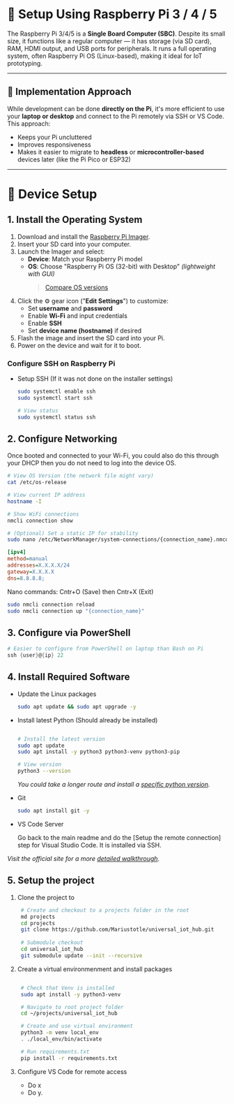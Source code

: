 # 🧠 Setup Using Raspberry Pi 3 / 4 / 5

The Raspberry Pi 3/4/5 is a **Single Board Computer (SBC)**. Despite its small size, it functions like a regular computer — it has storage (via SD card), RAM, HDMI output, and USB ports for peripherals. It runs a full operating system, often Raspberry Pi OS (Linux-based), making it ideal for IoT prototyping.

---

## 🔧 Implementation Approach

While development can be done **directly on the Pi**, it's more efficient to use your **laptop or desktop** and connect to the Pi remotely via SSH or VS Code. This approach:

- Keeps your Pi uncluttered
- Improves responsiveness
- Makes it easier to migrate to **headless** or **microcontroller-based** devices later (like the Pi Pico or ESP32)

---

# 🚀 Device Setup

## 1. Install the Operating System

1. Download and install the [Raspberry Pi Imager](https://www.raspberrypi.com/software/).
2. Insert your SD card into your computer.
3. Launch the Imager and select:
   - **Device**: Match your Raspberry Pi model
   - **OS**: Choose "Raspberry Pi OS (32-bit) with Desktop" *(lightweight with GUI)*
     > [Compare OS versions](https://www.raspberrypi.com/software/operating-systems/)
4. Click the ⚙️ gear icon ("**Edit Settings**") to customize:
   - Set **username** and **password**
   - Enable **Wi-Fi** and input credentials
   - Enable **SSH**
   - Set **device name (hostname)** if desired
5. Flash the image and insert the SD card into your Pi.
6. Power on the device and wait for it to boot.


### Configure SSH on Raspberry Pi

- Setup SSH (If it was not done on the installer settings)
  
    ```bash
    sudo systemctl enable ssh
    sudo systemctl start ssh

    # View status
    sudo systemctl status ssh
    ```


## 2. Configure Networking

Once booted and connected to your Wi-Fi, you could also do this through your DHCP then you do not need to log into the device OS.

```bash
# View OS Version (the network file might vary)
cat /etc/os-release

# View current IP address
hostname -I

# Show WiFi connections
nmcli connection show

# (Optional) Set a static IP for stability
sudo nano /etc/NetworkManager/system-connections/{connection_name}.nmconnection

```

```ini
[ipv4]
method=manual
addresses=X.X.X.X/24
gateway=X.X.X.X
dns=8.8.8.8;
```
Nano commands: Cntr+O (Save) then Cntr+X (Exit)

```bash
sudo nmcli connection reload
sudo nmcli connection up "{connection_name}"
```

## 3. Configure via PowerShell


```PowerShell
# Easier to configure from PowerShell on laptop than Bash on Pi
ssh {user}@{ip} 22
```


## 4. Install Required Software

- Update the Linux packages
    ```bash
    sudo apt update && sudo apt upgrade -y
    ```

- Install latest Python (Should already be installed)
  
    ```bash

    # Install the latest version
    sudo apt update
    sudo apt install -y python3 python3-venv python3-pip

    # View version
    python3 --version

    ```

    *You could take a longer route and install a [specific python version](device_setup/raspberry_pi_pico.md).*

- Git
  
    ```bash
    sudo apt install git -y

    ```



- VS Code Server
  
    Go back to the main readme and do the [Setup the remote connection] step for Visual Studio Code. It is installed via SSH.

*Visit the official site for a more [detailed walkthrough](https://www.raspberrypi.com/documentation/computers/getting-started.html).*

## 5. Setup the project

1. Clone the project to 
   ```bash
    # Create and checkout to a projects folder in the root
    md projects
    cd projects
    git clone https://github.com/Mariustotle/universal_iot_hub.git
    
    # Submodule checkout
    cd universal_iot_hub
    git submodule update --init --recursive
   ```
  
2. Create a virtual environmenment and install packages
   
   ```bash

    # Check that Venv is installed
    sudo apt install -y python3-venv

    # Navigate to root project folder
    cd ~/projects/universal_iot_hub

    # Create and use virtual environment
    python3 -m venv local_env
    . ./local_env/bin/activate

    # Run requirements.txt
    pip install -r requirements.txt

   ```

3. Configure VS Code for remote access
    - Do x
    - Do y. 


